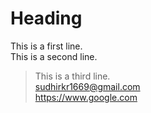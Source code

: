 # Heading
This is a first line.  
This is a second line.
> This is a third line.<br>
<sudhirkr1669@gmail.com><br>
<https://www.google.com>
